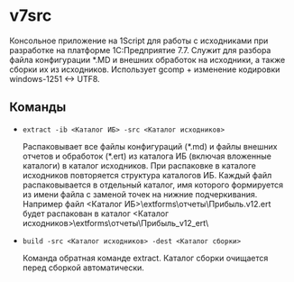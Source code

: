 # v7src

Консольное приложение на 1Script для работы с исходниками при разработке на платформе 1С:Предприятие 7.7. 
Служит для разбора файла конфигурации *.MD и внешних обработок на исходники, а также сборки их из исходников. 
Использует gcomp + изменение кодировки windows-1251 <-> UTF8.

## Команды

+ `extract -ib <Каталог ИБ> -src <Каталог исходников>`

    Распаковывает все файлы конфигураций (\*.md) и файлы внешних отчетов и обработок (\*.ert) из каталога ИБ (включая вложенные каталоги) в каталог исходников. 
    При распаковке в каталоге исходников повторяется структура каталогов ИБ. Каждый файл распаковывается в отдельный каталог, имя которого формируется из имени файла с заменой точек на нижние подчеркивания. 
    Например файл <Каталог ИБ>\extforms\отчеты\Прибыль.v12.ert будет распакован в каталог <Каталог исходников>\extforms\отчеты\Прибыль_v12_ert\

+ `build -src <Каталог исходников> -dest <Каталог сборки>`

    Команда обратная команде extract. Каталог сборки очищается перед сборкой автоматически.
